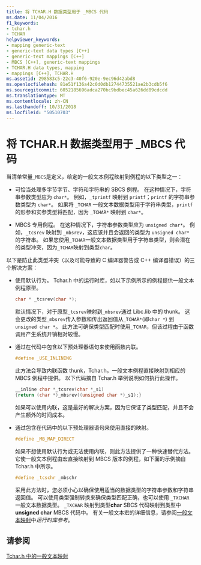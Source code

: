 ```yaml
---
title: 将 TCHAR.H 数据类型用于 _MBCS 代码
ms.date: 11/04/2016
f1_keywords:
- tchar.h
- TCHAR
helpviewer_keywords:
- mapping generic-text
- generic-text data types [C++]
- generic-text mappings [C++]
- MBCS [C++], generic-text mappings
- TCHAR.H data types, mapping
- mappings [C++], TCHAR.H
ms.assetid: 298583c5-22c3-40f6-920e-9ec96d42abd8
ms.openlocfilehash: 81e51f136a42c0d0db12744735521ae2b3cdb5f6
ms.sourcegitcommit: 6052185696adca270bc9bdbec45a626dd89cdcdd
ms.translationtype: MT
ms.contentlocale: zh-CN
ms.lasthandoff: 10/31/2018
ms.locfileid: "50510703"
---
```

# <a name="using-tcharh-data-types-with-mbcs-code"></a>将 TCHAR.H 数据类型用于 _MBCS 代码

当清单常量`_MBCS`是定义，给定的一般文本例程映射到例程的以下类型之一：

- 可恰当处理多字节字节、字符和字符串的 SBCS 例程。 在这种情况下，字符串参数类型应为 `char*`。 例如，`_tprintf` 映射到 `printf`；`printf` 的字符串参数类型为 `char*`。 如果将 `_TCHAR` 一般文本数据类型用于字符串类型，`printf` 的形参和实参类型将匹配，因为 `_TCHAR*` 映射到 `char*`。

- MBCS 专用例程。 在这种情况下，字符串参数类型应为 `unsigned char*`。 例如，`_tcsrev` 映射到 `_mbsrev`，这应该并且会返回的类型为 `unsigned char*` 的字符串。 如果您使用`_TCHAR`一般文本数据类型用于字符串类型，则会潜在的类型冲突，因为`_TCHAR`映射到类型`char`。

以下是防止此类型冲突（以及可能导致的 C 编译器警告或 C++ 编译器错误）的三个解决方案：

- 使用默认行为。 Tchar.h 中的运行时库，如以下示例所示的例程提供一般文本例程原型。

    ```cpp
    char * _tcsrev(char *);
    ```

   默认情况下，对于原型`_tcsrev`映射到`_mbsrev`通过 Libc.lib 中的 thunk。 这会更改的类型`_mbsrev`传入参数和传出返回值从`_TCHAR*`(即`char *`) 到`unsigned char *`。 此方法可确保类型匹配时使用`_TCHAR`，但该过程由于函数调用产生系统开销相对较慢。

- 通过在代码中包含以下预处理器语句来使用函数内联。

    ```cpp
    #define _USE_INLINING
    ```

   此方法会导致内联函数 thunk，Tchar.h，一般文本例程直接映射到相应的 MBCS 例程中提供。 以下代码摘自 Tchar.h 举例说明如何执行此操作。

    ```cpp
    __inline char *_tcsrev(char *_s1)
    {return (char *)_mbsrev((unsigned char *)_s1);}
    ```

   如果可以使用内联，这是最好的解决方案，因为它保证了类型匹配，并且不会产生额外的时间成本。

- 通过包含在代码中的以下预处理器语句来使用直接的映射。

    ```cpp
    #define _MB_MAP_DIRECT
    ```

   如果不想使用默认行为或无法使用内联，则此方法提供了一种快速替代方法。 它使一般文本例程由宏直接映射到 MBCS 版本的例程，如下面的示例摘自 Tchar.h 中所示。

    ```cpp
    #define _tcschr _mbschr
    ```

   采用此方法时，您必须小心以确保使用适当的数据类型的字符串参数和字符串返回值。 可以使用类型强制转换来确保类型匹配正确，也可以使用 `_TXCHAR` 一般文本数据类型。 `_TXCHAR` 映射到类型**char** SBCS 代码映射到类型中**unsigned char** MBCS 代码中。 有关一般文本宏的详细信息，请参阅[一般文本映射](../c-runtime-library/generic-text-mappings.md)中*运行时库参考*。

## <a name="see-also"></a>请参阅

[Tchar.h 中的一般文本映射](../text/generic-text-mappings-in-tchar-h.md)
